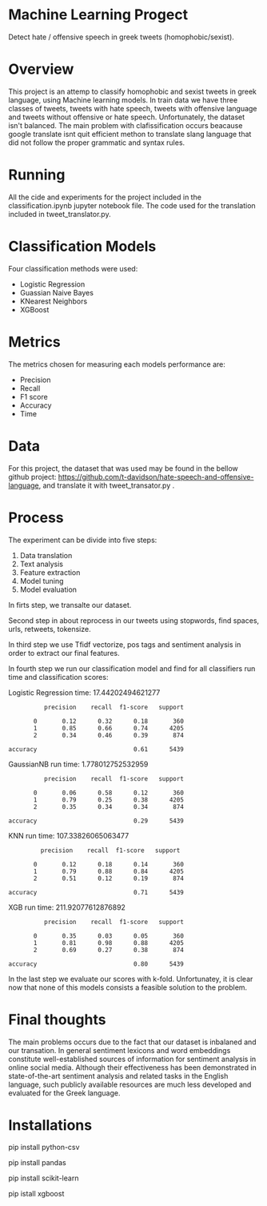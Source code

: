 # Machine Learning Progect
Detect hate / offensive speech in greek tweets (homophobic/sexist).


# Overview
This project is an attemp to classify homophobic and sexist tweets in greek language, using Machine learning models.
In train data we have three classes of tweets, tweets with hate speech, tweets with offensive language and tweets without offensive or hate speech.
Unfortunately, the dataset isn't balanced.
The main problem with clafissification occurs beacause google translate isnt quit efficient methon to translate slang language that did not follow the proper grammatic and syntax rules.

# Running
All the cide and experiments for the project included in the classification.ipynb  jupyter notebook file. The code used for the translation included in tweet_translator.py.
# Classification Models
Four classification methods were used:
* Logistic Regression
* Guassian Naive Bayes
* KNearest Neighbors
* XGBoost
# Metrics
The metrics chosen for measuring each models performance are:
* Precision 
* Recall
* F1 score
* Accuracy
* Time
# Data
For this project, the dataset that was used may be found in the bellow github project:
https://github.com/t-davidson/hate-speech-and-offensive-language, and translate it with tweet_transator.py .

# Process
The experiment can be divide into five steps:
1. Data translation 
2. Text analysis
3. Feature extraction
4. Model tuning
5. Model evaluation

In firts step, we transalte our dataset.

Second step in about reprocess in our tweets using stopwords, find spaces, urls, retweets, tokensize.

In third step we use Tfidf vectorize, pos tags and sentiment analysis in order to extract our final features.

In fourth step we run our classification model and find for all classifiers run time and classification scores:

Logistic Regression time: 17.44202494621277 

              precision    recall  f1-score   support

           0       0.12      0.32      0.18       360
           1       0.85      0.66      0.74      4205
           2       0.34      0.46      0.39       874

    accuracy                           0.61      5439



GaussianNB run time: 1.778012752532959 

              precision    recall  f1-score   support

           0       0.06      0.58      0.12       360
           1       0.79      0.25      0.38      4205
           2       0.35      0.34      0.34       874

    accuracy                           0.29      5439

KNN run time: 107.33826065063477  

             precision    recall  f1-score   support

           0       0.12      0.18      0.14       360
           1       0.79      0.88      0.84      4205
           2       0.51      0.12      0.19       874

    accuracy                           0.71      5439



XGB run time: 211.92077612876892 
              
              precision    recall  f1-score   support

           0       0.35      0.03      0.05       360
           1       0.81      0.98      0.88      4205
           2       0.69      0.27      0.38       874

    accuracy                           0.80      5439


In the last step we evaluate our scores with k-fold.
Unfortunatey, it is clear now that none of this models consists a feasible solution to the problem.
# Final thoughts
The main problems occurs due to the fact that our dataset is inbalaned and our transation. 
In general sentiment lexicons and word embeddings constitute well-established sources of information for sentiment analysis in online social media. Although their effectiveness has been demonstrated in state-of-the-art sentiment analysis and related tasks in the English language, such publicly available resources are much less developed and evaluated for the Greek language.
# Installations
  pip install python-csv
  
  pip install pandas
  
  pip install scikit-learn
  
  pip istall xgboost
